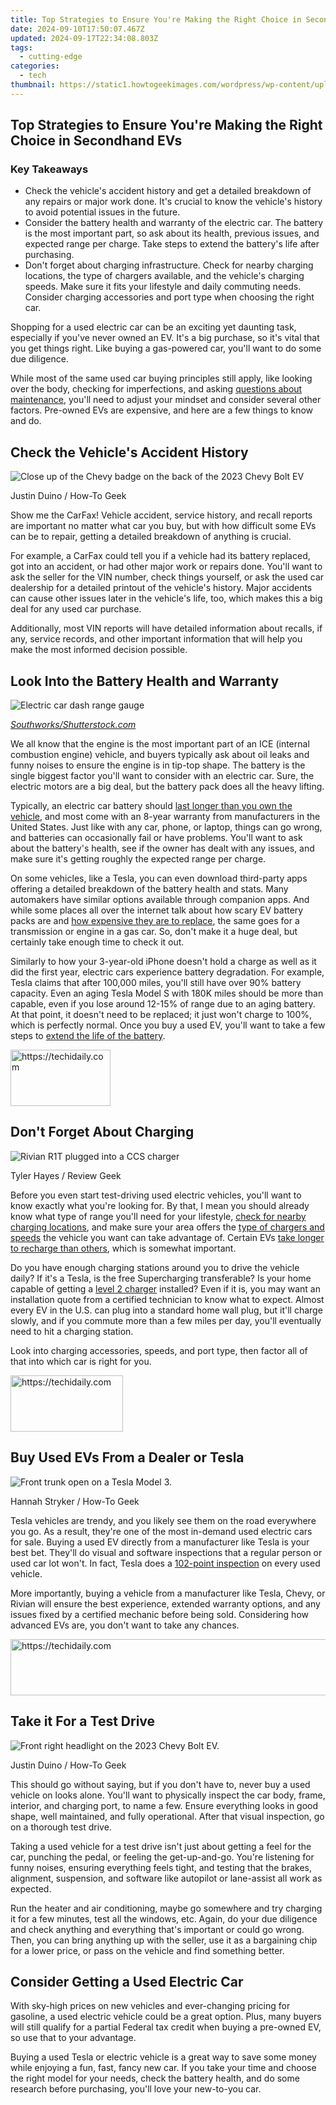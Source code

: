 ```yaml
---
title: Top Strategies to Ensure You're Making the Right Choice in Secondhand EVs
date: 2024-09-10T17:50:07.467Z
updated: 2024-09-17T22:34:08.803Z
tags:
  - cutting-edge
categories:
  - tech
thumbnail: https://static1.howtogeekimages.com/wordpress/wp-content/uploads/2023/07/b2b51937.jpg
---
```


## Top Strategies to Ensure You're Making the Right Choice in Secondhand EVs

### Key Takeaways

* Check the vehicle's accident history and get a detailed breakdown of any repairs or major work done. It's crucial to know the vehicle's history to avoid potential issues in the future.
* Consider the battery health and warranty of the electric car. The battery is the most important part, so ask about its health, previous issues, and expected range per charge. Take steps to extend the battery's life after purchasing.
* Don't forget about charging infrastructure. Check for nearby charging locations, the type of chargers available, and the vehicle's charging speeds. Make sure it fits your lifestyle and daily commuting needs. Consider charging accessories and port type when choosing the right car.

 Shopping for a used electric car can be an exciting yet daunting task, especially if you've never owned an EV. It's a big purchase, so it's vital that you get things right. Like buying a gas-powered car, you'll want to do some due diligence.

 While most of the same used car buying principles still apply, like looking over the body, checking for imperfections, and asking [questions about maintenance](https://screen-recording.techidaily.com/in-2024-budget-desktop-encoder-hacks-and-tips/), you'll need to adjust your mindset and consider several other factors. Pre-owned EVs are expensive, and here are a few things to know and do.

##  Check the Vehicle's Accident History

![Close up of the Chevy badge on the back of the 2023 Chevy Bolt EV](https://static1.howtogeekimages.com/wordpress/wp-content/uploads/2023/07/ae55ab54.jpg) 

Justin Duino / How-To Geek

 Show me the CarFax! Vehicle accident, service history, and recall reports are important no matter what car you buy, but with how difficult some EVs can be to repair, getting a detailed breakdown of anything is crucial.

 For example, a CarFax could tell you if a vehicle had its battery replaced, got into an accident, or had other major work or repairs done. You'll want to ask the seller for the VIN number, check things yourself, or ask the used car dealership for a detailed printout of the vehicle's history. Major accidents can cause other issues later in the vehicle's life, too, which makes this a big deal for any used car purchase.

 Additionally, most VIN reports will have detailed information about recalls, if any, service records, and other important information that will help you make the most informed decision possible.

##  Look Into the Battery Health and Warranty

![Electric car dash range gauge](https://static1.howtogeekimages.com/wordpress/wp-content/uploads/2022/10/ba587f48.jpg) 

_[Southworks/Shutterstock.com](https://www.shutterstock.com/image-photo/close-shot-electric-car-battery-range-2115845192)_

 We all know that the engine is the most important part of an ICE (internal combustion engine) vehicle, and buyers typically ask about oil leaks and funny noises to ensure the engine is in tip-top shape. The battery is the single biggest factor you'll want to consider with an electric car. Sure, the electric motors are a big deal, but the battery pack does all the heavy lifting.

 Typically, an electric car battery should [last longer than you own the vehicle](https://tech-hub.techidaily.com/transforming-daily-life-the-ultimate-guide-to-enhancing-your-lifestyle-with-chatgpt/), and most come with an 8-year warranty from manufacturers in the United States. Just like with any car, phone, or laptop, things can go wrong, and batteries can occasionally fail or have problems. You'll want to ask about the battery's health, see if the owner has dealt with any issues, and make sure it's getting roughly the expected range per charge.

 On some vehicles, like a Tesla, you can even download third-party apps offering a detailed breakdown of the battery health and stats. Many automakers have similar options available through companion apps. And while some places all over the internet talk about how scary EV battery packs are and [how expensive they are to replace](https://phone-solutions.techidaily.com/best-android-data-recovery-retrieve-lost-pictures-from-oppo-reno-11f-5g-by-fonelab-android-recover-pictures/), the same goes for a transmission or engine in a gas car. So, don't make it a huge deal, but certainly take enough time to check it out.

 Similarly to how your 3-year-old iPhone doesn't hold a charge as well as it did the first year, electric cars experience battery degradation. For example, Tesla claims that after 100,000 miles, you'll still have over 90% battery capacity. Even an aging Tesla Model S with 180K miles should be more than capable, even if you lose around 12-15% of range due to an aging battery. At that point, it doesn't need to be replaced; it just won't charge to 100%, which is perfectly normal. Once you buy a used EV, you'll want to take a few steps to [extend the life of the battery](https://remote-screen-capture.techidaily.com/new-in-2024-top-approaches-to-non-audio-recording/).

<!-- affiliate ads begin -->
<a href="https://malaysia-healthcare-travel-council.pxf.io/c/5597632/1576477/17382" target="_top" id="1576477">
  <img src="//a.impactradius-go.com/display-ad/17382-1576477" border="0" alt="https://techidaily.com" width="160" height="90"/>
</a>
<img height="0" width="0" src="https://malaysia-healthcare-travel-council.pxf.io/i/5597632/1576477/17382" style="position:absolute;visibility:hidden;" border="0" />
<!-- affiliate ads end -->

##  Don't Forget About Charging

![Rivian R1T plugged into a CCS charger](https://static1.howtogeekimages.com/wordpress/wp-content/uploads/2023/03/ef2ffd0c.jpg) 

Tyler Hayes / Review Geek

 Before you even start test-driving used electric vehicles, you'll want to know exactly what you're looking for. By that, I mean you should already know what type of range you'll need for your lifestyle, [check for nearby charging locations](https://extra-resources.techidaily.com/guides-to-unearthing-elite-cinematography/), and make sure your area offers the [type of chargers and speeds](https://data-safeguard.techidaily.com/1721202660702-stellar-file-eraser-5-windows-standard-en-setting-scheduler-for/) the vehicle you want can take advantage of. Certain EVs [take longer to recharge than others](https://technical-tips.techidaily.com/essential-pick-for-15-exceptional-no-cost-uninstallers-available-now/), which is somewhat important.

 Do you have enough charging stations around you to drive the vehicle daily? If it's a Tesla, is the free Supercharging transferable? Is your home capable of getting a [level 2 charger](https://visual-screen-recording.techidaily.com/unveiling-wintv-magic-compre-written-guide-to-capturing-live-on-windows-pc-for-2024/) installed? Even if it is, you may want an installation quote from a certified technician to know what to expect. Almost every EV in the U.S. can plug into a standard home wall plug, but it'll charge slowly, and if you commute more than a few miles per day, you'll eventually need to hit a charging station.

 Look into charging accessories, speeds, and port type, then factor all of that into which car is right for you.

<!-- affiliate ads begin -->
<a href="https://25home.pxf.io/c/5597632/2148639/16836" target="_top" id="2148639">
  <img src="//a.impactradius-go.com/display-ad/16836-2148639" border="0" alt="https://techidaily.com" width="180" height="90"/>
</a>
<img height="0" width="0" src="https://25home.pxf.io/i/5597632/2148639/16836" style="position:absolute;visibility:hidden;" border="0" />
<!-- affiliate ads end -->

##  Buy Used EVs From a Dealer or Tesla

![Front trunk open on a Tesla Model 3.](https://static1.howtogeekimages.com/wordpress/wp-content/uploads/2023/08/tesla-model-3-frunk-maintenance.jpg) 

Hannah Stryker / How-To Geek

 Tesla vehicles are trendy, and you likely see them on the road everywhere you go. As a result, they're one of the most in-demand used electric cars for sale. Buying a used EV directly from a manufacturer like Tesla is your best bet. They'll do visual and software inspections that a regular person or used car lot won't. In fact, Tesla does a [102-point inspection](https://www.tesla.com/support/ordering-used-tesla) on every used vehicle.

 More importantly, buying a vehicle from a manufacturer like Tesla, Chevy, or Rivian will ensure the best experience, extended warranty options, and any issues fixed by a certified mechanic before being sold. Considering how advanced EVs are, you don't want to take any chances.

<!-- affiliate ads begin -->
<a href="https://appsumo.8odi.net/c/5597632/2123727/7443" target="_top" id="2123727">
  <img src="//a.impactradius-go.com/display-ad/7443-2123727" border="0" alt="https://techidaily.com" width="728" height="90"/>
</a>
<img height="0" width="0" src="https://appsumo.8odi.net/i/5597632/2123727/7443" style="position:absolute;visibility:hidden;" border="0" />
<!-- affiliate ads end -->

##  Take it For a Test Drive

![Front right headlight on the 2023 Chevy Bolt EV.](https://static1.howtogeekimages.com/wordpress/wp-content/uploads/2023/08/52766357707_013d55125c_o.jpg) 

Justin Duino / How-To Geek

 This should go without saying, but if you don't have to, never buy a used vehicle on looks alone. You'll want to physically inspect the car body, frame, interior, and charging port, to name a few. Ensure everything looks in good shape, well maintained, and fully operational. After that visual inspection, go on a thorough test drive.

 Taking a used vehicle for a test drive isn't just about getting a feel for the car, punching the pedal, or feeling the get-up-and-go. You're listening for funny noises, ensuring everything feels tight, and testing that the brakes, alignment, suspension, and software like autopilot or lane-assist all work as expected.

 Run the heater and air conditioning, maybe go somewhere and try charging it for a few minutes, test all the windows, etc. Again, do your due diligence and check anything and everything that's important or could go wrong. Then, you can bring anything up with the seller, use it as a bargaining chip for a lower price, or pass on the vehicle and find something better.

##  Consider Getting a Used Electric Car

 With sky-high prices on new vehicles and ever-changing pricing for gasoline, a used electric vehicle could be a great option. Plus, many buyers will still qualify for a partial Federal tax credit when buying a pre-owned EV, so use that to your advantage.

 Buying a used Tesla or electric vehicle is a great way to save some money while enjoying a fun, fast, fancy new car. If you take your time and choose the right model for your needs, check the battery health, and do some research before purchasing, you'll love your new-to-you car.

<ins class="adsbygoogle"
     style="display:block"
     data-ad-format="autorelaxed"
     data-ad-client="ca-pub-7571918770474297"
     data-ad-slot="1223367746"></ins>

<ins class="adsbygoogle"
     style="display:block"
     data-ad-client="ca-pub-7571918770474297"
     data-ad-slot="8358498916"
     data-ad-format="auto"
     data-full-width-responsive="true"></ins>



